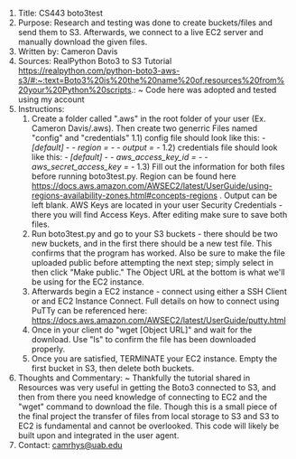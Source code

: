 1. Title: CS443 boto3test
2. Purpose: Research and testing was done to create buckets/files and send them to S3. Afterwards, we connect to a live EC2 server and manually download the given files.
3. Written by: Cameron Davis
4. Sources:
RealPython Boto3 to S3 Tutorial https://realpython.com/python-boto3-aws-s3/#:~:text=Boto3%20is%20the%20name%20of,resources%20from%20your%20Python%20scripts.:
	~ Code here was adopted and tested using my account
5. Instructions:
    1) Create a folder called ".aws" in the root folder of your user (Ex. Cameron Davis/.aws). Then create two generric Files named "config" and "credentials"
		1.1) config file should look like this:
		*- [default]          -*
		*- region =			  -*
		*- output = 		  -*
		1.2) credentials file should look like this:
		*- [default]               -*
		*- aws_access_key_id =     -*
		*- aws_secret_access_key = -*
		1.3) Fill out the information for both files before running boto3test.py. Region can be found here https://docs.aws.amazon.com/AWSEC2/latest/UserGuide/using-regions-availability-zones.html#concepts-regions . Output can be left blank. AWS Keys are located in your user Security Credentials - there you will find Access Keys. After editing make sure to save both files.
    2) Run boto3test.py and go to your S3 buckets - there should be two new buckets, and in the first there should be a new test file. This confirms that the program has worked. Also be sure to make the file uploaded public before attempting the next step; simply select in then click "Make public." The Object URL at the bottom is what we'll be using for the EC2 instance.
	3) Afterwards begin a EC2 instance - connect using either a SSH Client or and EC2 Instance Connect. Full details on how to connect using PuTTy can be referenced here: https://docs.aws.amazon.com/AWSEC2/latest/UserGuide/putty.html
	4) Once in your client do "wget [Object URL]" and wait for the download. Use "ls" to confirm the file has been downloaded properly.
	5) Once you are satisfied, TERMINATE your EC2 instance. Empty the first bucket in S3, then delete both buckets. 
6. Thoughts and Commentary:
    ~ Thankfully the tutorial shared in Resources was very useful in getting the Boto3 connected to S3, and then from there you need knowledge of connecting to EC2 and the "wget" command to download the file. Though this is a small piece of the final project the transfer of files from local storage to S3 and S3 to EC2 is fundamental and cannot be overlooked. This code will likely be built upon and integrated in the user agent. 
7. Contact: camrhys@uab.edu